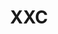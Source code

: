 ---
layout: post
title: XXC
thumbnail: "./img/og-iclr2019.png"
description: Overview of interesting ICLR 2019 papers.
---